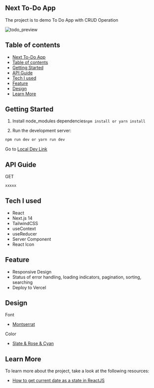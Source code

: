 ## Next To-Do App

The project is to demo To Do App with CRUD Operation

![todo_preview](./public/todo_app_preview.png)

## Table of contents

- [Next To-Do App](#next-to-do-app)
- [Table of contents](#table-of-contents)
- [Getting Started](#getting-started)
- [API Guide](#api-guide)
- [Tech I used](#tech-i-used)
- [Feature](#feature)
- [Design](#design)
- [Learn More](#learn-more)

## Getting Started

1. Install node_modules dependencies`npm install or yarn install`
   
2. Run the development server:

```bash
npm run dev or yarn run dev
```

Go to [Local Dev Link](http://localhost:3000)

## API Guide

GET 
```bash
xxxxx
```

## Tech I used

- React
- Next.js 14
- TailwindCSS
- useContext
- useReducer
- Server Component
- React Icon

## Feature

- Responsive Design
- Status of error handling, loading indicators, pagination, sorting, searching
- Deploy to Vercel

## Design

Font

- [Montserrat](https://fonts.google.com/specimen/Montserrat)

Color

- [Slate & Rose & Cyan](https://tailwindcss.com/docs/customizing-colors)

## Learn More

To learn more about the project, take a look at the following resources:

- [How to get current date as a state in ReactJS](https://www.altcademy.com/blog/how-to-get-current-date-as-a-state-in-reactjs/#:~:text=import%20React%2C%20%7B%20useState%20%7D%20from,date%20as%20its%20initial%20state.)